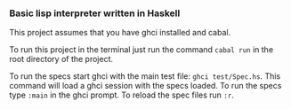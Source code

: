 ### Basic lisp interpreter written in Haskell

This project assumes that you have ghci installed and cabal.

To run this project in the terminal just run the command `cabal run` in the root directory of the project.

To run the specs start ghci with the main test file: `ghci test/Spec.hs`. This command will load a ghci session with the specs loaded. To run the specs type `:main` in the ghci prompt. To reload the spec files run `:r`.
